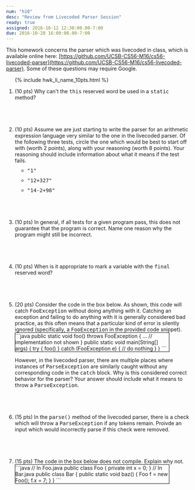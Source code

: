 ```yaml
---
num: "h10"
desc: "Review from Livecoded Parser Session"
ready: true
assigned: 2016-10-12 12:30:00.00-7:00
due: 2016-10-20 16:00:00.00-7:00
---
```


This homework concerns the parser which was livecoded in class, which is available online here: [https://github.com/UCSB-CS56-M16/cs56-livecoded-parser](https://github.com/UCSB-CS56-M16/cs56-livecoded-parser).  Some of these questions may require Google.

<ol>

{% include hwk_li_name_10pts.html %}

<li style="margin-bottom:5em;">
(10 pts) Why can't the <tt>this</tt> reserved word be used in a <tt>static</tt> method?
</li>

<li style="margin-bottom:5em;">
(10 pts) Assume we are just starting to write the parser for an arithmetic expression language very similar to the one in the livecoded parser.  Of the following three tests, circle the one which would be best to start off with (worth 2 points), along with your reasoning (worth 8 points).  Your reasoning should include information about what it means if the test fails.
<br>
<ul>
<li style="margin:10px;"><tt>"1"</tt></li>
<li style="margin:10px;"><tt>"12+327"</tt></li>
<li style="margin:10px;"><tt>"14-2+98"</tt></li>
</ul>

</li>

<li style="margin-bottom:5em;">
(10 pts) In general, if all tests for a given program pass, this does not guarantee that the program is correct.  Name one reason why the program might still be incorrect.
</li>

<li style="margin-bottom:5em;">
(10 pts) When is it appropriate to mark a variable with the <tt>final</tt> reserved word?

<div class="pagebreak"></div>
</li>

<li markdown="1" style="margin-bottom:5em;">
(20 pts) Consider the code in the box below.  As shown, this code will catch <tt>FooException</tt> without doing anything with it.  Catching an exception and failing to do anything with it is generally considered bad practice, as this often means that a particular kind of error is silently ignored (specifically, a <tt>FooException</tt> in the provided code snippet).

<div style="width: 30em; float:bottom; border: 1px solid black;" markdown="1">
```java
public static void foo()
  throws FooException {
  ... // implementation not shown
}
public static void main(String[] args) {
  try {
    foo()
  } catch (FooException e) {
    // do nothing
  }
}
```
</div>

However, in the livecoded parser, there are multiple places where instances of <tt>ParseException</tt> are similarly caught without any corresponding code in the <tt>catch</tt> block.  Why is this considered correct behavior for the parser?  Your answer should include what it means to throw a <tt>ParseException</tt>.


</li>

<li style="margin-bottom:5em;">
(15 pts) In the <tt>parse()</tt> method of the livecoded parser, there is a check which will throw a <tt>ParseException</tt> if any tokens remain.  Proivde an input which would incorrectly parse if this check were removed.
</li>

<li markdown="1" style="margin-bottom:5em;">
(15 pts) The code in the box below does not compile.  Explain why not.

<div style="width: 30em; float:bottom; border: 1px solid black;" markdown="1">
```java
// In Foo.java
public class Foo {
  private int x = 0;
}
// In Bar.java
public class Bar {
  public static void baz() {
    Foo f = new Foo();
    f.x = 7;
  }
}
```
</div>

</li>

</ol>

<div style="display:none">
http://UCSB-CS56-M16.github.io/hwk/h10
</div>

